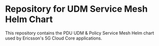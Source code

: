 Repository for UDM Service Mesh Helm Chart
==========================================

This repository contains the PDU UDM & Policy Service Mesh
Helm chart used by Ericsson's 5G Cloud Core applications.
 
